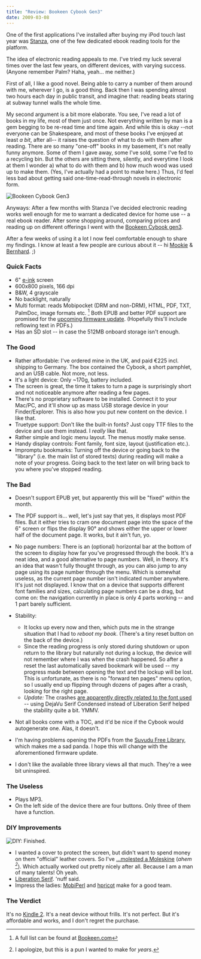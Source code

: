 ```yaml
---
title: "Review: Bookeen Cybook Gen3"
date: 2009-03-08
---
```


One of the first applications I've installed after buying my iPod touch last year was [Stanza][1], one of the few dedicated ebook reading tools for the platform.

The idea of electronic reading appeals to me. I've tried my luck several times over the last few years, on different devices, with varying success. (Anyone remember Palm? Haha, yeah… me neither.)

First of all, I like a good novel. Being able to carry a number of them around with me, wherever I go, is a good thing. Back then I was spending almost two hours each day in public transit, and imagine that: reading beats staring at subway tunnel walls the whole time.

My second argument is a bit more elaborate. You see, I've read a lot of books in my life, most of them just once. Not everything written by man is a gem begging to be re-read time and time again. And while this is okay --not everyone can be Shakespeare, and most of these books I've enjoyed at least _a bit_, after all-- it raises the question of what to do with them after reading. There are so many "one-off" books in my basement, it's not really funny anymore. Some of them I gave away, some I've sold, some I've fed to a recycling bin. But the others are sitting there, silently, and everytime I look at them I wonder a) what to do with them and b) how much wood was used up to make them. (Yes, I've actually had a point to make here.) Thus, I'd feel less bad about getting said one-time-read-through novels in electronic form.

![Bookeen Cybook Gen3][2]

Anyways: After a few months with Stanza I've decided electronic reading works well enough for me to warrant a dedicated device for home use -- a real ebook reader. After some shopping around, comparing prices and reading up on different offerings I went with the [Bookeen Cybook gen3][3].

After a few weeks of using it a lot I now feel comfortable enough to share my findings. I know at least a few people are curious about it -- hi [Mookie][4]
& [Bernhard][5]. ;)


### Quick Facts

* 6" [e-ink][6] screen
* 600x800 pixels, 166 dpi
* B&W, 4 grayscale
* No backlight, naturally
* Multi format: reads Mobipocket (DRM and non-DRM), HTML, PDF, TXT, PalmDoc,
image formats etc. [^1] Both EPUB and better PDF support are promised for the [upcoming firmware update][8]. (Hopefully this'll include reflowing text in PDFs.)
* Has an SD slot -- in case the 512MB onboard storage isn't enough.


### The Good

* Rather affordable: I've ordered mine in the UK, and paid €225 incl. shipping to Germany. The box contained the Cybook, a short pamphlet, and an USB cable. Not more, not less.
* It's a light device: Only ~170g, battery included.
* The screen is great, the time it takes to turn a page is surprisingly short and not noticeable anymore after reading a few pages.
* There's no proprietary software to be installed. Connect it to your Mac/PC, and it'll show up as mass USB storage device in your Finder/Explorer. This is also how you put new content on the device. I like that.
* Truetype support: Don't like the built-in fonts? Just copy TTF files to the device and use them instead. I _really_ like that.
* Rather simple and logic menu layout. The menus mostly make sense.
* Handy display controls: Font family, font size, layout (justification etc.).
* Impromptu bookmarks: Turning off the device or going back to the "library" (i.e. the main list of stored texts) during reading will make a note of your progress. Going back to the text later on will bring back to you where you've stopped reading.


### The Bad

* Doesn't support EPUB yet, but apparently this will be "fixed" within the month.
* The PDF support is… well, let's just say that yes, it displays most PDF files. But it either tries to cram one document page into the space of the 6" screen or flips the display 90° and shows either the upper or lower half of the document page. It works, but it ain't fun, yo.
* No page numbers: There is an (optional) horizontal bar at the bottom of the screen to display how far you've progressed through the book. It's a neat idea, and a good alternative to page numbers. Well, in theory. It's an idea that wasn't fully thought through, as you can also jump to any page using its page number through the menu. Which is somewhat useless, as the current page number isn't indicated number anywhere. It's just not displayed. I know that on a device that supports different font families and sizes, calculating page numbers can be a drag, but come on: the navigation currently in place is only 4 parts working -- and 1 part barely sufficient.
* Stability:
    * It locks up every now and then, which puts me in the strange situation that I had to _reboot my book_. (There's a tiny reset button on the back of the device.)
    * Since the reading progress is only stored during shutdown or upon return to the library but naturally not during a lockup, the device will not remember where I was when the crash happened. So after a reset the last automatically saved bookmark will be used -- my progress made between opening the text and the lockup will be lost. This is unfortunate, as there is no "forward ten pages" menu option, so I usually end up flipping through dozens of pages after a crash, looking for the right page.
    * _Update:_ The crashes [are apparently directly related to the font used][9] -- using DejaVu Serif Condensed instead of Liberation Serif helped the stability quite a bit. YMMV.

* Not all books come with a TOC, and it'd be nice if the Cybook would autogenerate one. Alas, it doesn't.
* I'm having problems opening the PDFs from the [Suvudu Free Library][10], which makes me a sad panda. I hope this will change with the aforementioned firmware update.
* I don't like the available three library views all that much. They're a wee bit uninspired.


### The Useless

* Plays MP3.
* On the left side of the device there are four buttons. Only three of them have a function.


### DIY Improvements

![DIY: Finished.][11]

* I wanted a cover to protect the screen, but didn't want to spend money on them "official" leather covers. So I've […molested a Moleskine][12]
(_ahem [^2]_). Which actually worked out pretty nicely after all. Because I am a man of many talents! Oh yeah.
* [Liberation Serif][14]. 'nuff said.
* Impress the ladies: [MobiPerl][15] and [hpricot][16] make for a good team.


### The Verdict

It's no [Kindle 2][17]. It's a neat device without frills. It's not perfect.
But it's affordable and works, and I don't regret the purchase.


[^1]: A full list can be found at [Bookeen.com][18]

[^2]: I apologize, but this is a pun I wanted to make for _years_.


[1]: http://www.lexcycle.com/
[2]: //farm4.static.flickr.com/3404/3255446424_c9f5ac2527_m.jpg
[3]: http://bookeen.com/
[4]: http://ultramookie.com/
[5]: http://www.geek-happens.com/
[6]: http://en.wikipedia.org/wiki/E-ink
[8]: http://bookeen.blogspot.com/2009/02/adobe-pdf-and-epub-will-be-present-in.html
[9]: http://carlo.zottmann.org/2009/04/11/update-on-the-stability-of-the-bookeen-cybook-gen3/
[10]: http://www.suvudu.com/freelibrary/
[11]: //farm4.static.flickr.com/3422/3255447168_c9b42b83c2_m.jpg
[12]: http://www.flickr.com/photos/czottmann/sets/72157613382876380/
[14]: http://www.dafont.com/liberation-serif.font
[15]: https://dev.mobileread.com/trac/mobiperl/wiki
[16]: http://wiki.github.com/why/hpricot
[17]: http://blag.xkcd.com/2009/02/25/kindle-2/
[18]: http://bookeen.com/specs/ebook-software.aspx

